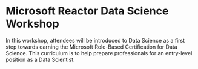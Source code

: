 # Microsoft Reactor Data Science Workshop
In this workshop, attendees will be introduced to Data Science as a first step towards earning the Microsoft Role-Based
Certification for Data Science. This curriculum is to help prepare professionals for an entry-level position as a Data
Scientist.
